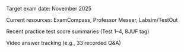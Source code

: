Target exam date: November 2025

Current resources: ExamCompass, Professor Messer, Labsim/TestOut

Recent practice test score summaries (Test 1–4, 8JUF tag)

Video answer tracking (e.g., 33 recorded Q&A)
